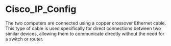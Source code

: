 # Cisco_IP_Config
The two computers are connected using a copper crossover Ethernet cable. This type of cable is used specifically for direct connections between two similar devices, allowing them to communicate directly without the need for a switch or router.
